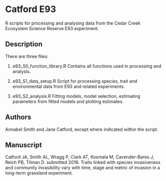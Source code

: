 # Catford E93

R scripts for processing and analysing data from the Cedar Creek Ecosystem Science Reserve E93 experiment. 

## Description

There are three files:

1. e93_S0_function_library.R Contains all functions used in processing and analysis. 

2. e93_S1_data_setup.R Script for processing species, trait and environmental data from E93 and related experiments. 

3. e93_S2_analysis.R Fitting models, model selection, estimating parameters from fitted models and plotting estimates.

## Authors

Annabel Smith and Jane Catford, except where indicated within the script. 

## Manuscript

Catford JA, Smith AL, Wragg P, Clark AT, Kosmala M, Cavender-Bares J, Reich PB, Tilman D. submitted 2018. Traits linked with species invasiveness and community invasibility vary with time, stage and metric of invasion in a long-term grassland experiment. 




